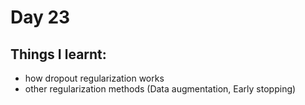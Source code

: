 #  Day 23

## Things I learnt:
- how dropout regularization works
- other regularization methods (Data augmentation, Early stopping)